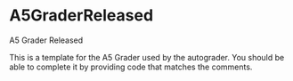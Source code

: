 # A5GraderReleased
A5 Grader Released

This is a template for the A5 Grader used by the autograder. You should be able to complete it by providing code that matches the comments.
